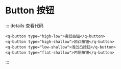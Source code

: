# Button 按钮

<ButtonExample></ButtonExample>

::: details 查看代码
```vue
<q-button type="high-low">高低按钮</q-button>
<q-button type="high-shallow">凹凸按钮</q-button>
<q-button type="low-shallow">浅凹凸按钮</q-button>
<q-button type="flat-shallow">内陷按钮</q-button>
```
:::

<script setup>
import ButtonExample from '../../examples/ButtonExample.vue'
</script>

